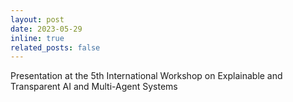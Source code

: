 ```yaml
---
layout: post
date: 2023-05-29 
inline: true
related_posts: false
---
```


Presentation at the 5th International Workshop on Explainable and Transparent AI and Multi-Agent Systems
